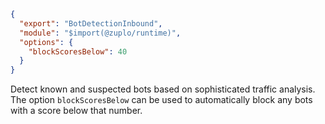 ```json
{
  "export": "BotDetectionInbound",
  "module": "$import(@zuplo/runtime)",
  "options": {
    "blockScoresBelow": 40
  }
}
```

Detect known and suspected bots based on sophisticated traffic analysis. The option `blockScoresBelow` can be used to automatically block any bots with a score below that number.
